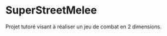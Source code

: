 SuperStreetMelee
================
Projet tutoré visant à réaliser un jeu de combat en 2 dimensions.
